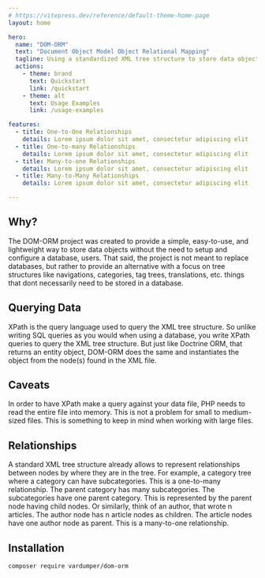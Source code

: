 ```yaml
---
# https://vitepress.dev/reference/default-theme-home-page
layout: home

hero:
  name: "DOM-ORM"
  text: "Document Object Model Object Relational Mapping"
  tagline: Using a standardized XML tree structure to store data objects in a Doctrine-like fashion into an XML flatfile.
  actions:
    - theme: brand
      text: Quickstart
      link: /quickstart
    - theme: alt
      text: Usage Examples
      link: /usage-examples

features:
  - title: One-to-One Relationships
    details: Lorem ipsum dolor sit amet, consectetur adipiscing elit
  - title: One-to-many Relationships
    details: Lorem ipsum dolor sit amet, consectetur adipiscing elit
  - title: Many-to-one Relationships
    details: Lorem ipsum dolor sit amet, consectetur adipiscing elit
  - title: Many-to-Many Relationships
    details: Lorem ipsum dolor sit amet, consectetur adipiscing elit

---
```


## Why?

The DOM-ORM project was created to provide a simple, easy-to-use, and lightweight way to store data objects without the need to setup and configure a database, users. That said, the project is not meant to replace databases, but rather to provide an alternative with a focus on tree structures like navigations, categories, tag trees, translations, etc. things that dont necessarily need to be stored in a database.

## Querying Data

XPath is the query language used to query the XML tree structure. So unlike writing SQL queries as you would when using a database, you write XPath queries to query the XML tree structure. But just like Doctrine ORM, that returns an entity object, DOM-ORM does the same and instantiates the object from the node(s) found in the XML file.

## Caveats

In order to have XPath make a query against your data file, PHP needs to read the entire file into memory. This is not a problem for small to medium-sized files. This is something to keep in mind when working with large files.

## Relationships

A standard XML tree structure already allows to represent relationships between nodes by where they are in the tree. For example, a category tree where a category can have subcategories. This is a one-to-many relationship. The parent category has many subcategories. The subcategories have one parent category. This is represented by the parent node having child nodes.
Or similarly, think of an author, that wrote n articles. The author node has n article nodes as children. The article nodes have one author node as parent. This is a many-to-one relationship.


## Installation

```bash
composer require vardumper/dom-orm
```

